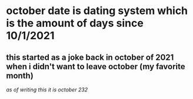 # october date is dating system which is the amount of days since 10/1/2021


## this started as a joke back in october of 2021 when i didn't want to leave october (my favorite month) 

*as of writing this it is october 232* 

